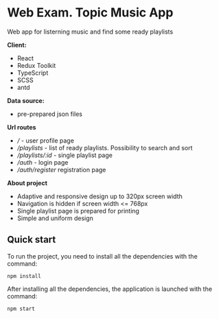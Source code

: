 # Web Exam. Topic Music App

Web app for listerning music and find some ready playlists

**Client:**

-  React
-  Redux Toolkit
-  TypeScript
-  SCSS
-  antd

**Data source:**

-  pre-prepared json files

**Url routes**

-  _/_ - user profile page
-  _/playlists_ - list of ready playlists. Possibility to search and sort
-  _/playlists/:id_ - single playlist page
-  _/auth_ - login page
-  _/auth/register_ registration page

**About project**

-  Adaptive and responsive design up to 320px screen width
-  Navigation is hidden if screen width <= 768px
-  Single playlist page is prepared for printing
-  Simple and uniform design

## Quick start

To run the project, you need to install all the dependencies with the command:
```
npm install
```
After installing all the dependencies, the application is launched with the command:
```
npm start
```
